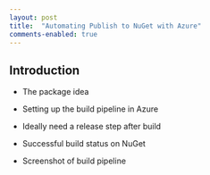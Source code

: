 ```yaml
---
layout: post
title:  "Automating Publish to NuGet with Azure"
comments-enabled: true
---
```


## Introduction

- The package idea
- Setting up the build pipeline in Azure
- Ideally need a release step after build

- Successful build status on NuGet
- Screenshot of build pipeline
